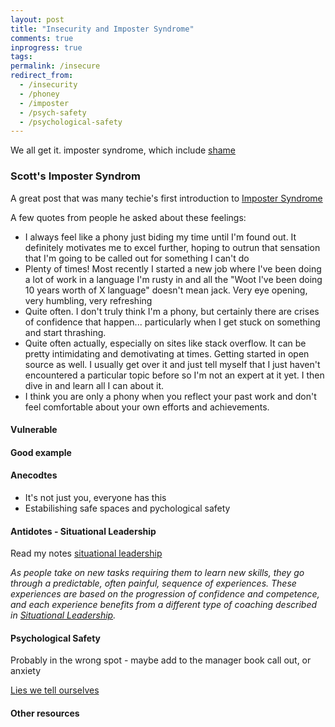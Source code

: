 ```yaml
---
layout: post
title: "Insecurity and Imposter Syndrome"
comments: true
inprogress: true
tags:
permalink: /insecure
redirect_from:
  - /insecurity
  - /phoney
  - /imposter
  - /psych-safety
  - /psychological-safety
---
```


We all get it. imposter syndrome, which include [shame](/shame)

### Scott's Imposter Syndrom

A great post that was many techie's first introduction to [Imposter Syndrome](https://www.hanselman.com/blog/ImAPhonyAreYou.aspx)

A few quotes from people he asked about these feelings:

- I always feel like a phony just biding my time until I'm found out. It definitely motivates me to excel further, hoping to outrun that sensation that I'm going to be called out for something I can't do
- Plenty of times! Most recently I started a new job where I've been doing a lot of work in a language I'm rusty in and all the "Woot I've been doing 10 years worth of X language" doesn't mean jack. Very eye opening, very humbling, very refreshing
- Quite often. I don't truly think I'm a phony, but certainly there are crises of confidence that happen... particularly when I get stuck on something and start thrashing.
- Quite often actually, especially on sites like stack overflow. It can be pretty intimidating and demotivating at times. Getting started in open source as well. I usually get over it and just tell myself that I just haven't encountered a particular topic before so I'm not an expert at it yet. I then dive in and learn all I can about it.
- I think you are only a phony when you reflect your past work and don't feel comfortable about your own efforts and achievements.

#### Vulnerable

#### Good example

#### Anecodtes

- It's not just you, everyone has this
- Estabilishing safe spaces and pychological safety

#### Antidotes - Situational Leadership

Read my notes [situational leadership](/coaching#situational-coaching)

_As people take on new tasks requiring them to learn new skills, they go through a predictable, often painful, sequence of experiences. These experiences are based on the progression of confidence and competence, and each experience benefits from a different type of coaching described in [Situational Leadership](https://en.wikipedia.org/wiki/Situational_leadership_theory)._

#### Psychological Safety

Probably in the wrong spot - maybe add to the manager book call out, or anxiety

[Lies we tell ourselves](https://docs.google.com/presentation/d/1u8kswf7qUDdKgMlxBVRUXilwECv9sVWJtM6IMTuP5hQ/edit)

#### Other resources
